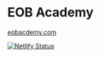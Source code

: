 # EOB Academy

[eobacdemy.com](http://eobacademy.com)

[![Netlify Status](https://api.netlify.com/api/v1/badges/9b190ed4-c8fe-4748-98c7-498ed8bf59a7/deploy-status)](https://app.netlify.com/sites/eobacademy/deploys)

